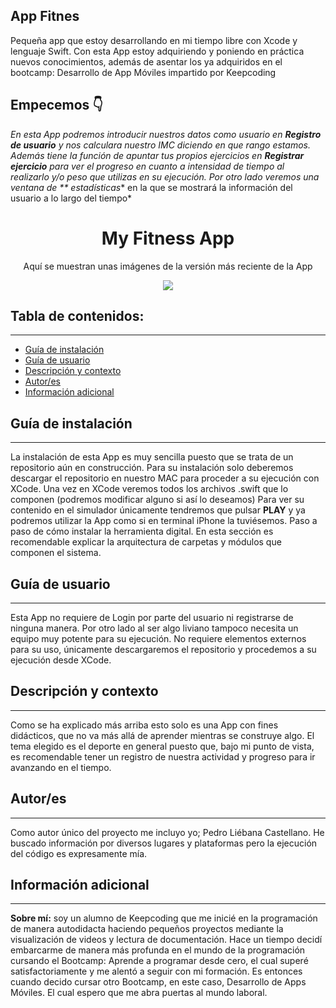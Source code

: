 
## App Fitnes
Pequeña app que estoy desarrollando en mi tiempo libre con Xcode y lenguaje Swift.
Con esta App estoy adquiriendo y poniendo en práctica nuevos conocimientos, además de asentar los ya adquiridos en el bootcamp: Desarrollo de App Móviles impartido por Keepcoding

## Empecemos 👇

*En esta App podremos introducir nuestros datos como usuario en **Registro de usuario** y nos calculara nuestro IMC diciendo en que rango estamos. Además tiene la función de apuntar tus propios ejercicios en **Registrar ejercicio** para ver el progreso en cuanto a intensidad de tiempo al realizarlo y/o peso que utilizas en su ejecución.  Por otro lado veremos una ventana de ** estadísticas**  en la que se mostrará la información del usuario a lo largo del tiempo*

<h1 align="center"> My Fitness App</h1>
<p align="center"> Aquí se muestran unas imágenes de la versión más reciente de la App</p>
<p align="center"><img src="https://www.webdevelopersnotes.com/wp-content/uploads/create-a-simple-home-page.png"/></p> 

## Tabla de contenidos:
---

- [Guía de instalación](#guía-de-instalación)
- [Guía de usuario](#guía-de-usuario)
- [Descripción y contexto](#descripción-y-contexto)
- [Autor/es](#autores)
- [Información adicional](#información-adicional)

## Guía de instalación
---

La instalación de esta App es muy sencilla puesto que se trata de un repositorio aún en construcción. 
Para su instalación solo deberemos descargar el repositorio en nuestro MAC para proceder a su ejecución con XCode.
Una vez en XCode veremos todos los archivos .swift que lo componen (podremos modificar alguno si así lo deseamos)
Para ver su contenido en el simulador únicamente tendremos que pulsar **PLAY** y ya podremos utilizar la App como si en terminal iPhone la tuviésemos. 
Paso a paso de cómo instalar la herramienta digital. En esta sección es recomendable explicar la arquitectura de carpetas y módulos que componen el sistema.

## Guía de usuario
---
Esta App no requiere de Login por parte del usuario ni registrarse de ninguna manera.
Por otro lado al ser algo liviano tampoco necesita un equipo muy potente para su ejecución.
No requiere elementos externos para su uso, únicamente descargaremos el repositorio y procedemos a su ejecución desde XCode.

## Descripción y contexto
---
Como se ha explicado más arriba esto solo es una App con fines didácticos, que no va más allá  de aprender mientras se construye algo. 
El tema elegido es el deporte en general puesto que, bajo mi punto de vista, es recomendable tener un registro de nuestra actividad y progreso para ir avanzando en el tiempo.

## Autor/es
---
Como autor único del proyecto me incluyo yo; Pedro Liébana Castellano. He buscado información por diversos lugares y plataformas pero la ejecución del código es expresamente mía.

## Información adicional
---
**Sobre mí:**  soy un alumno de Keepcoding que me inicié en la programación de manera autodidacta haciendo pequeños proyectos mediante la visualización de videos y lectura de documentación.
Hace un tiempo decidí embarcarme de manera más profunda en el mundo de la programación cursando el Bootcamp: Aprende a programar desde cero, el cual superé satisfactoriamente y me alentó a seguir con mi formación. Es entonces cuando decido cursar otro Bootcamp, en este caso, Desarrollo de Apps Móviles. El cual espero que me abra puertas al mundo laboral. 

